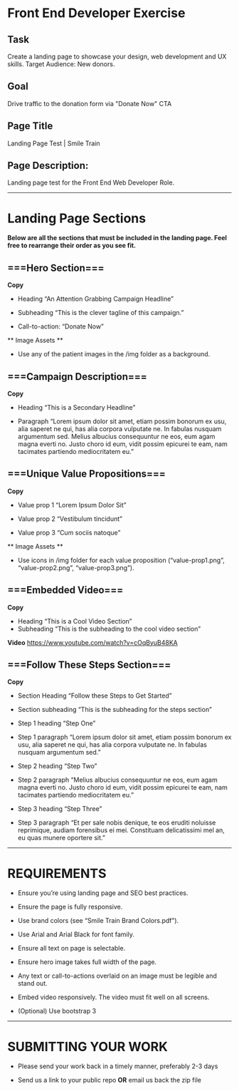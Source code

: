 # Front End Developer Exercise


## Task
Create a landing page to showcase your design, web development and UX skills. Target Audience: New donors. 

## Goal ##
Drive traffic to the donation form via "Donate Now" CTA

## Page Title ##
Landing Page Test | Smile Train

## Page Description: ##
Landing page test for the Front End Web Developer Role.


---
# Landing Page Sections
**Below are all the sections that must be included in the landing page. Feel free to rearrange their
order as you see fit.**


## ===Hero Section===

**Copy**

- Heading “An Attention Grabbing Campaign Headline”

- Subheading “This is the clever tagline of this campaign.”

- Call-to-action: “Donate Now”

** Image Assets **

- Use any of the patient images in the /img folder as a background.

## ===Campaign Description===

**Copy**

- Heading “This is a Secondary Headline”

- Paragraph “Lorem ipsum dolor sit amet, etiam possim bonorum ex usu, alia saperet ne qui, has alia corpora vulputate ne. In fabulas nusquam argumentum sed. Melius albucius consequuntur ne eos, eum agam magna everti no. Justo choro id eum, vidit possim epicurei te eam, nam tacimates partiendo mediocritatem eu.”


## ===Unique Value Propositions===

**Copy**

- Value prop 1 “Lorem Ipsum Dolor Sit”

- Value prop 2 “Vestibulum tincidunt”

- Value prop 3 “Cum sociis natoque”

** Image Assets **

- Use icons in /img folder for each value proposition (“value-prop1.png”, “value-prop2.png”, “value-prop3.png”).


## ===Embedded Video===

**Copy**

- Heading “This is a Cool Video Section”
- Subheading “This is the subheading to the cool video section”

**Video**
https://www.youtube.com/watch?v=cOqByuB48KA



## ===Follow These Steps Section===

**Copy**

- Section Heading “Follow these Steps to Get Started”

- Section subheading “This is the subheading for the steps section”

- Step 1 heading “Step One”

- Step 1 paragraph “Lorem ipsum dolor sit amet, etiam possim bonorum ex usu, alia saperet ne qui, has alia corpora vulputate ne. In fabulas nusquam argumentum sed.”

- Step 2 heading “Step Two”

- Step 2 paragraph “Melius albucius consequuntur ne eos, eum agam magna everti no. Justo choro id eum, vidit possim epicurei te eam, nam tacimates partiendo mediocritatem eu.”

- Step 3 heading “Step Three”

- Step 3 paragraph “Et per sale nobis denique, te eos eruditi noluisse reprimique, audiam forensibus ei mei. Constituam delicatissimi mel an, eu quas munere oportere sit.”


---
# 	REQUIREMENTS

- Ensure you’re using landing page and SEO best practices.

- Ensure the page is fully responsive.

- Use brand colors (see “Smile Train Brand Colors.pdf”).

- Use Arial and Arial Black for font family.

- Ensure all text on page is selectable.

- Ensure hero image takes full width of the page.

- Any text or call-to-actions overlaid on an image must be legible and stand out.

- Embed video responsively. The video must fit well on all screens.

- (Optional) Use bootstrap 3


---
# 	SUBMITTING YOUR WORK

- Please send your work back in a timely manner, preferably 2-3 days

- Send us a link to your public repo **OR** email us back the zip file

